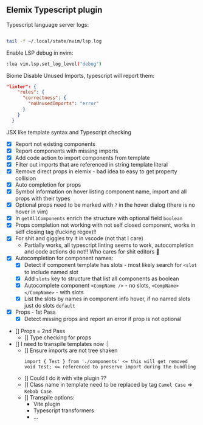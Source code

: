 ## Elemix Typescript plugin

Typescript language server logs:

```bash

tail -f ~/.local/state/nvim/lsp.log
```

Enable LSP debug in nvim:

```bash
:lua vim.lsp.set_log_level("debug")
```

Biome Disable Unused Imports, typescript will report them:
```json
"linter": {
    "rules": {
      "correctness": {
        "noUnusedImports": "error"
      }
    }
  }
```
JSX like template syntax and Typescript checking

- [x] Report not existing components
- [x] Report components with missing imports
- [x] Add code action to import components from template
- [x] Filter out imports that are referenced in string template literal
- [x] Remove direct props in elemix - bad idea to easy to get property collision
- [x] Auto completion for props
- [x] Symbol information on hover listing component name, import and all props with their types
- [x] Optional props need to be marked with `?` in the hover dialog (there is no hover in vim)
- [x] In `getAllComponents` enrich the structure with optional field `boolean`
- [x] Props completion not working with not self closed component, works in self closing tag (fucking regex)!!
- [x] For shit and giggles try it in vscode (not that I care) 
    - Partially works, all typescript linting seems to work, autocompletion and code actions do not!! Who cares for shit editors :shrug:
- [x] Autocompletion for component names:
    - [x] Detect if component template has slots - most likely search for `<slot` to include named slot
    - [x] Add `slots` key to structure that list all components as boolean
    - [x] Autocomplete component `<CompName />` - no slots, `<CompName></CompName>` - with slots
    - [x] List the slots by names in component info hover, if no named slots just do slots `default`
- [x] Props - 1st Pass
    - [x] Detect missing props and report an error if prop is not optional
- [] Props = 2nd Pass
    - [] Type checking for props
- [] I need to transpile templates now :|
    - [] Ensure imports are not tree shaken
        ```
        import { Test } from './components' <= this will get removed
        void Test; <= referenced to preserve import during the bundling
        ```
    - [] Could I do it with vite plugin ??
    - [] Class name in template need to be replaced by tag `Camel Case` => `Kebab Case`
    - [] Transpile options:
        - Vite plugin
        - Typescript transformers
        - ...
